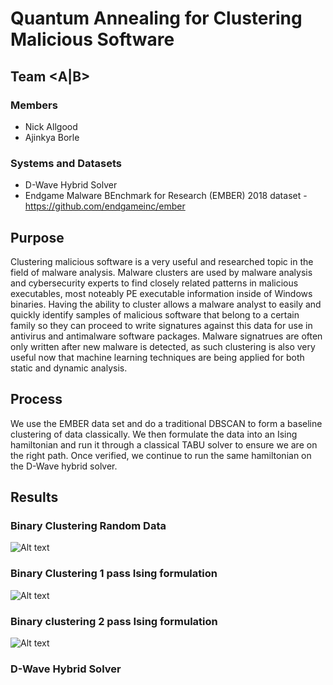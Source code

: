 # Quantum Annealing for Clustering Malicious Software

## Team <A|B>
### Members
* Nick Allgood
* Ajinkya Borle

### Systems and Datasets 

* D-Wave Hybrid Solver
* Endgame Malware BEnchmark for Research (EMBER) 2018 dataset - https://github.com/endgameinc/ember

## Purpose

Clustering malicious software is a very useful and researched topic in the field of malware analysis. Malware clusters are used by malware analysis and cybersecurity experts to find closely related patterns in malicious executables, most noteably PE executable information inside of Windows binaries. Having the ability to cluster allows a malware analyst to easily and quickly identify samples of malicious software that belong to a certain family so they can proceed to write signatures against this data for use in antivirus and antimalware software packages. Malware signatrues are often only written after new malware is detected, as such clustering is also very useful now that machine learning techniques are being applied for both static and dynamic analysis.

## Process

We use the EMBER data set and do a traditional DBSCAN to form a baseline clustering of data classically. We then formulate the data into an Ising hamiltonian and run it through a classical TABU solver to ensure we are on the right path. Once verified, we continue to run the same hamiltonian on the D-Wave hybrid solver.

## Results

### Binary Clustering Random Data

![Alt text](img.jpg?raw=true "Title")

### Binary Clustering 1 pass Ising formulation

![Alt text](img.jpg?raw=true "Title")

### Binary clustering 2 pass Ising formulation

![Alt text](3.jpg?raw=true "Title")

### D-Wave Hybrid Solver 


